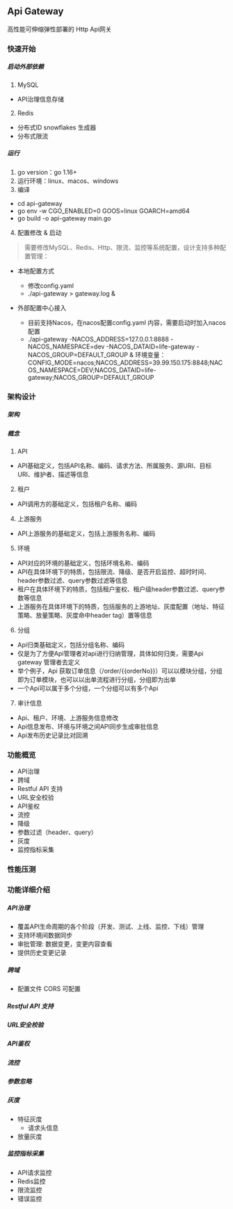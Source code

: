 ## Api Gateway

高性能可伸缩弹性部署的 Http Api网关

### 快速开始

##### 启动外部依赖

1. MySQL

* API治理信息存储

2. Redis

* 分布式ID snowflakes 生成器
* 分布式限流

##### 运行

1. go version：go 1.16+
2. 运行环境：linux、macos、windows
3. 编译

* cd api-gateway
* go env -w CGO_ENABLED=0 GOOS=linux GOARCH=amd64
* go build -o api-gateway main.go

4. 配置修改 & 启动

>需要修改MySQL、Redis、Http、限流、监控等系统配置，设计支持多种配置管理：
* 本地配置方式
  - 修改config.yaml
  - ./api-gateway > gateway.log &

* 外部配置中心接入
  - 目前支持Nacos，在nacos配置config.yaml 内容，需要启动时加入nacos配置
  - ./api-gateway -NACOS_ADDRESS=127.0.0.1:8888 -NACOS_NAMESPACE=dev -NACOS_DATAID=life-gateway -NACOS_GROUP=DEFAULT_GROUP &
    环境变量：CONFIG_MODE=nacos;NACOS_ADDRESS=39.99.150.175:8848;NACOS_NAMESPACE=DEV;NACOS_DATAID=life-gateway;NACOS_GROUP=DEFAULT_GROUP
### 架构设计

##### 架构

##### 概念

1. API

- API基础定义，包括API名称、编码、请求方法、所属服务、源URI、目标URI、维护者、描述等信息

2. 租户

- API调用方的基础定义，包括租户名称、编码

4. 上游服务

- API上游服务的基础定义，包括上游服务名称、编码

5. 环境

- API对应的环境的基础定义，包括环境名称、编码
- API在具体环境下的特质，包括限流、降级、是否开启监控、超时时间、header参数过滤、query参数过滤等信息
- 租户在具体环境下的特质，包括租户鉴权、租户级header参数过滤、query参数等信息
- 上游服务在具体环境下的特质，包括服务的上游地址、灰度配置（地址、特征策略、放量策略、灰度命中header tag）置等信息

6. 分组

- Api归类基础定义，包括分组名称、编码
- 仅是为了方便Api管理者对api进行归纳管理，具体如何归类，需要Api gateway 管理者去定义
- 举个例子，Api 获取订单信息（/order/{{orderNo}}）可以以模块分组，分组即为订单模块，也可以以出单流程进行分组，分组即为出单
- 一个Api可以属于多个分组，一个分组可以有多个Api

7. 审计信息

- Api、租户、环境、上游服务信息修改
- Api信息发布、环境与环境之间API同步生成审批信息
- Api发布历史记录比对回溯

### 功能概览

* API治理
* 跨域
* Restful API 支持
* URL安全校验
* API鉴权
* 流控
* 降级
* 参数过滤（header、query）
* 灰度
* 监控指标采集

### 性能压测

### 功能详细介绍

##### API治理

* 覆盖API生命周期的各个阶段（开发、测试、上线、监控、下线）管理
* 支持环境间数据同步
* 审批管理: 数据变更，变更内容查看
* 提供历史变更记录

##### 跨域

* 配置文件 CORS 可配置

##### Restful API 支持

##### URL安全校验

##### API鉴权

##### 流控

##### 参数忽略

##### 灰度

* 特征灰度
    * 请求头信息
* 放量灰度

##### 监控指标采集

* API请求监控
* Redis监控
* 限流监控
* 错误监控
